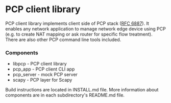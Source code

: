 PCP client library
===================

PCP client library implements client side of PCP stack 
([RFC 6887](http://datatracker.ietf.org/doc/rfc6887/)). It enables any network
application to manage network edge device using PCP (e.g. to create NAT mapping 
or ask router for specific flow treatment).  
There are also other PCP command line tools included.

### Components ###

  - libpcp     - PCP client library
  - pcp_app    - PCP client CLI app
  - pcp_server - mock PCP server
  - scapy      - PCP layer for Scapy

Build instructions are located in INSTALL.md file. More information about
components are in each subdirectory's README.md file.

